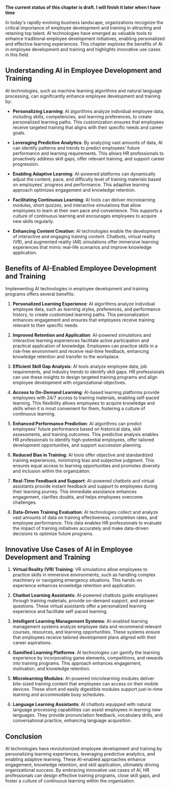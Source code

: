 **The current status of this chapter is draft. I will finish it later when I have time**

In today's rapidly evolving business landscape, organizations recognize the critical importance of employee development and training in attracting and retaining top talent. AI technologies have emerged as valuable tools to enhance traditional employee development initiatives, enabling personalized and effective learning experiences. This chapter explores the benefits of AI in employee development and training and highlights innovative use cases in this field.

Understanding AI in Employee Development and Training
-----------------------------------------------------

AI technologies, such as machine learning algorithms and natural language processing, can significantly enhance employee development and training by:

* **Personalizing Learning**: AI algorithms analyze individual employee data, including skills, competencies, and learning preferences, to create personalized learning paths. This customization ensures that employees receive targeted training that aligns with their specific needs and career goals.

* **Leveraging Predictive Analytics**: By analyzing vast amounts of data, AI can identify patterns and trends to predict employees' future performance and learning requirements. This allows HR professionals to proactively address skill gaps, offer relevant training, and support career progression.

* **Enabling Adaptive Learning**: AI-powered platforms can dynamically adjust the content, pace, and difficulty level of training materials based on employees' progress and performance. This adaptive learning approach optimizes engagement and knowledge retention.

* **Facilitating Continuous Learning**: AI tools can deliver microlearning modules, short quizzes, and interactive simulations that allow employees to learn at their own pace and convenience. This supports a culture of continuous learning and encourages employees to acquire new skills regularly.

* **Enhancing Content Creation**: AI technologies enable the development of interactive and engaging training content. Chatbots, virtual reality (VR), and augmented reality (AR) simulations offer immersive learning experiences that mimic real-life scenarios and improve knowledge application.

Benefits of AI-Enabled Employee Development and Training
--------------------------------------------------------

Implementing AI technologies in employee development and training programs offers several benefits:

1. **Personalized Learning Experience**: AI algorithms analyze individual employee data, such as learning styles, preferences, and performance history, to create customized learning paths. This personalization enhances engagement and ensures that employees receive training relevant to their specific needs.

2. **Improved Retention and Application**: AI-powered simulations and interactive learning experiences facilitate active participation and practical application of knowledge. Employees can practice skills in a risk-free environment and receive real-time feedback, enhancing knowledge retention and transfer to the workplace.

3. **Efficient Skill Gap Analysis**: AI tools analyze employee data, job requirements, and industry trends to identify skill gaps. HR professionals can use these insights to design targeted training programs and align employee development with organizational objectives.

4. **Access to On-Demand Learning**: AI-based learning platforms provide employees with 24/7 access to training materials, enabling self-paced learning. This flexibility allows employees to acquire knowledge and skills when it is most convenient for them, fostering a culture of continuous learning.

5. **Enhanced Performance Prediction**: AI algorithms can predict employees' future performance based on historical data, skill assessments, and training outcomes. This predictive analysis enables HR professionals to identify high-potential employees, offer tailored development opportunities, and support succession planning.

6. **Reduced Bias in Training**: AI tools offer objective and standardized training experiences, minimizing bias and subjective judgment. This ensures equal access to learning opportunities and promotes diversity and inclusion within the organization.

7. **Real-Time Feedback and Support**: AI-powered chatbots and virtual assistants provide instant feedback and support to employees during their learning journey. This immediate assistance enhances engagement, clarifies doubts, and helps employees overcome challenges.

8. **Data-Driven Training Evaluation**: AI technologies collect and analyze vast amounts of data on training effectiveness, completion rates, and employee performance. This data enables HR professionals to evaluate the impact of training initiatives accurately and make data-driven decisions to optimize future programs.

Innovative Use Cases of AI in Employee Development and Training
---------------------------------------------------------------

1. **Virtual Reality (VR) Training**: VR simulations allow employees to practice skills in immersive environments, such as handling complex machinery or navigating emergency situations. This hands-on experience enhances knowledge retention and application.

2. **Chatbot Learning Assistants**: AI-powered chatbots guide employees through training materials, provide on-demand support, and answer questions. These virtual assistants offer a personalized learning experience and facilitate self-paced learning.

3. **Intelligent Learning Management Systems**: AI-enabled learning management systems analyze employee data and recommend relevant courses, resources, and learning opportunities. These systems ensure that employees receive tailored development plans aligned with their career aspirations.

4. **Gamified Learning Platforms**: AI technologies can gamify the learning experience by incorporating game elements, competitions, and rewards into training programs. This approach enhances engagement, motivation, and knowledge retention.

5. **Microlearning Modules**: AI-powered microlearning modules deliver bite-sized training content that employees can access on their mobile devices. These short and easily digestible modules support just-in-time learning and accommodate busy schedules.

6. **Language Learning Assistants**: AI chatbots equipped with natural language processing capabilities can assist employees in learning new languages. They provide pronunciation feedback, vocabulary drills, and conversational practice, enhancing language acquisition.

Conclusion
----------

AI technologies have revolutionized employee development and training by personalizing learning experiences, leveraging predictive analytics, and enabling adaptive learning. These AI-enabled approaches enhance engagement, knowledge retention, and skill application, ultimately driving organizational success. By embracing innovative use cases of AI, HR professionals can design effective training programs, close skill gaps, and foster a culture of continuous learning within the organization.
